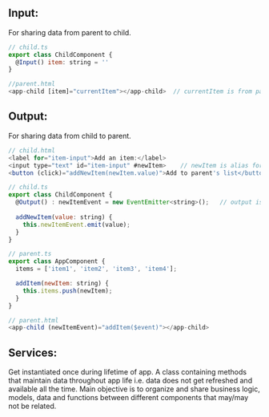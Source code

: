 ## Input:
For sharing data from parent to child.
```javascript
// child.ts
export class ChildComponent {
  @Input() item: string = ''
}

//parent.html
<app-child [item]="currentItem"></app-child>  // currentItem is from parent
```
## Output:
For sharing data from child to parent.
```javascript
// child.html
<label for="item-input">Add an item:</label>
<input type="text" id="item-input" #newItem>    // newItem is alias for input 
<button (click)="addNewItem(newItem.value)">Add to parent's list</button>

// child.ts
export class ChildComponent {
  @Output() : newItemEvent = new EventEmitter<string>();   // output is string type
  
  addNewItem(value: string) {
    this.newItemEvent.emit(value);
  }
}

// parent.ts
export class AppComponent {
  items = ['item1', 'item2', 'item3', 'item4'];

  addItem(newItem: string) {
    this.items.push(newItem);
  }
}

// parent.html
<app-child (newItemEvent)="addItem($event)"></app-child>
```

## Services:
Get instantiated once during lifetime of app. A class containing methods that maintain data throughout app life i.e. data does not get refreshed and available all the time. 
Main objective is to organize and share business logic, models, data and functions between different components that may/may not be related.
